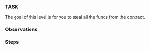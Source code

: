 ### TASK
The goal of this level is for you to steal all the funds from the contract.

### Observations

### Steps

